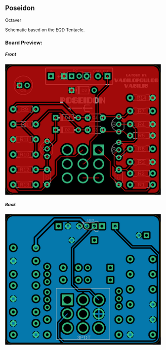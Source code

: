 ## Poseidon

Octaver

Schematic based on the EQD Tentacle.


### Board Preview: 

##### Front

![alt text](Poseidon_Front.png?raw=true)

##### Back

![alt text](Poseidon_Back.png?raw=true)
